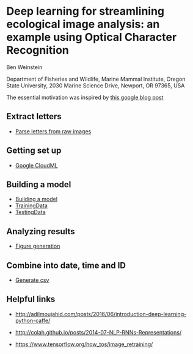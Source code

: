 # Deep learning for streamlining ecological image analysis: an example using Optical Character Recognition
Ben Weinstein

Department of Fisheries and Wildlife, Marine Mammal Institute, Oregon State University, 2030 Marine Science Drive, Newport, OR 97365, USA

The essential motivation was inspired by [this google blog post](https://cloud.google.com/blog/big-data/2016/12/how-to-train-and-classify-images-using-google-cloud-machine-learning-and-cloud-dataflow)

## Extract letters
* [Parse letters from raw images](BuildModel/main.py)

## Getting set up
* [Google CloudML](https://cloud.google.com/ml/docs/)

## Building a model
* [Building a model](BuildModel/cloudML/MeerkatReader.sh)
* [TrainingData](BuildModel/cloudML/training_data.csv)
* [TestingData](BuildModel/cloudML/testing_data.csv)

## Analyzing results
* [Figure generation](BuildModel/AnalyzeJson.html)

## Combine into date, time and ID
* [Generate csv](RunModel/ProcessingJson.Rmd)

## Helpful links
* http://adilmoujahid.com/posts/2016/06/introduction-deep-learning-python-caffe/

* http://colah.github.io/posts/2014-07-NLP-RNNs-Representations/

* https://www.tensorflow.org/how_tos/image_retraining/
